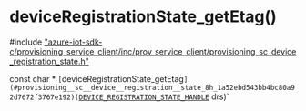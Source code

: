 # deviceRegistrationState_getEtag()

\#include ["azure-iot-sdk-c/provisioning_service_client/inc/prov_service_client/provisioning_sc_device_registration_state.h"](../iot-c-ref-provisioning-sc-device-registration-state-h.md)  

const char * `[`deviceRegistrationState_getEtag`](#provisioning__sc__device__registration__state_8h_1a52ebd543bb4bc80a92d7672f3767e192)(`[`DEVICE_REGISTRATION_STATE_HANDLE`](#provisioning__sc__device__registration__state_8h_1a52841b38d699231f85846525109d2804) drs)`

